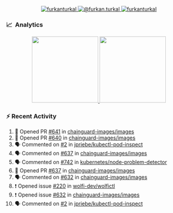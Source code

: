 <p align="center">
  <a href="https://linkedin.com/in/furkanturkal" target="blank">
    <img src="https://img.shields.io/badge/linkedin-%230077B5.svg?&style=for-the-badge&logo=linkedin&logoColor=white" alt="furkanturkal" />
  </a>
  <a href="https://medium.com/@furkan.turkal" target="blank">
    <img src="https://img.shields.io/badge/medium-%2312100E.svg?&style=for-the-badge&logo=medium&logoColor=white" alt="@furkan.turkal" />
  </a>
  <a href="https://twitter.com/furkanturkaI" target="blank">
    <img src="https://img.shields.io/badge/Twitter-1DA1F2?style=for-the-badge&logo=twitter&logoColor=white" alt="furkanturkaI" />
  </a>
</p>

### 📈 &nbsp;Analytics

<p align="center">
  <a href="https://coderstats.net/github/#Dentrax">
    <img height="180em" src="https://github-readme-stats-eight-theta.vercel.app/api?username=Dentrax&show_icons=true&theme=algolia&include_all_commits=true&count_private=true&line_height=26"/>
    <img height="180em" src="https://github-readme-stats-eight-theta.vercel.app/api/top-langs/?username=Dentrax&layout=compact&langs_count=8&theme=algolia&line_height=26"/>
  </a>
</p>

### :zap: Recent Activity

<!--START_SECTION:activity-->
1. 💪 Opened PR [#641](https://github.com/chainguard-images/images/pull/641) in [chainguard-images/images](https://github.com/chainguard-images/images)
2. 💪 Opened PR [#640](https://github.com/chainguard-images/images/pull/640) in [chainguard-images/images](https://github.com/chainguard-images/images)
3. 🗣 Commented on [#2](https://github.com/jpriebe/kubectl-pod-inspect/issues/2) in [jpriebe/kubectl-pod-inspect](https://github.com/jpriebe/kubectl-pod-inspect)
4. 🗣 Commented on [#637](https://github.com/chainguard-images/images/issues/637) in [chainguard-images/images](https://github.com/chainguard-images/images)
5. 🗣 Commented on [#742](https://github.com/kubernetes/node-problem-detector/issues/742) in [kubernetes/node-problem-detector](https://github.com/kubernetes/node-problem-detector)
6. 💪 Opened PR [#637](https://github.com/chainguard-images/images/pull/637) in [chainguard-images/images](https://github.com/chainguard-images/images)
7. 🗣 Commented on [#632](https://github.com/chainguard-images/images/issues/632) in [chainguard-images/images](https://github.com/chainguard-images/images)
8. ❗️ Opened issue [#220](https://github.com/wolfi-dev/wolfictl/issues/220) in [wolfi-dev/wolfictl](https://github.com/wolfi-dev/wolfictl)
9. ❗️ Opened issue [#632](https://github.com/chainguard-images/images/issues/632) in [chainguard-images/images](https://github.com/chainguard-images/images)
10. 🗣 Commented on [#2](https://github.com/jpriebe/kubectl-pod-inspect/issues/2) in [jpriebe/kubectl-pod-inspect](https://github.com/jpriebe/kubectl-pod-inspect)
<!--END_SECTION:activity-->
